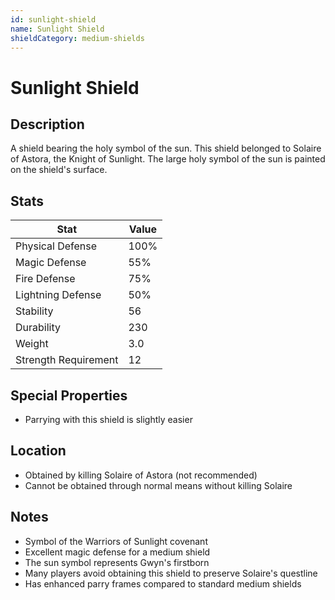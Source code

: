 ```yaml
---
id: sunlight-shield
name: Sunlight Shield
shieldCategory: medium-shields
---
```


# Sunlight Shield

## Description

A shield bearing the holy symbol of the sun. This shield belonged to Solaire of Astora, the Knight of Sunlight. The large holy symbol of the sun is painted on the shield's surface.

## Stats

| Stat | Value |
|------|-------|
| Physical Defense | 100% |
| Magic Defense | 55% |
| Fire Defense | 75% |
| Lightning Defense | 50% |
| Stability | 56 |
| Durability | 230 |
| Weight | 3.0 |
| Strength Requirement | 12 |

## Special Properties

- Parrying with this shield is slightly easier

## Location

- Obtained by killing Solaire of Astora (not recommended)
- Cannot be obtained through normal means without killing Solaire

## Notes

- Symbol of the Warriors of Sunlight covenant
- Excellent magic defense for a medium shield
- The sun symbol represents Gwyn's firstborn
- Many players avoid obtaining this shield to preserve Solaire's questline
- Has enhanced parry frames compared to standard medium shields